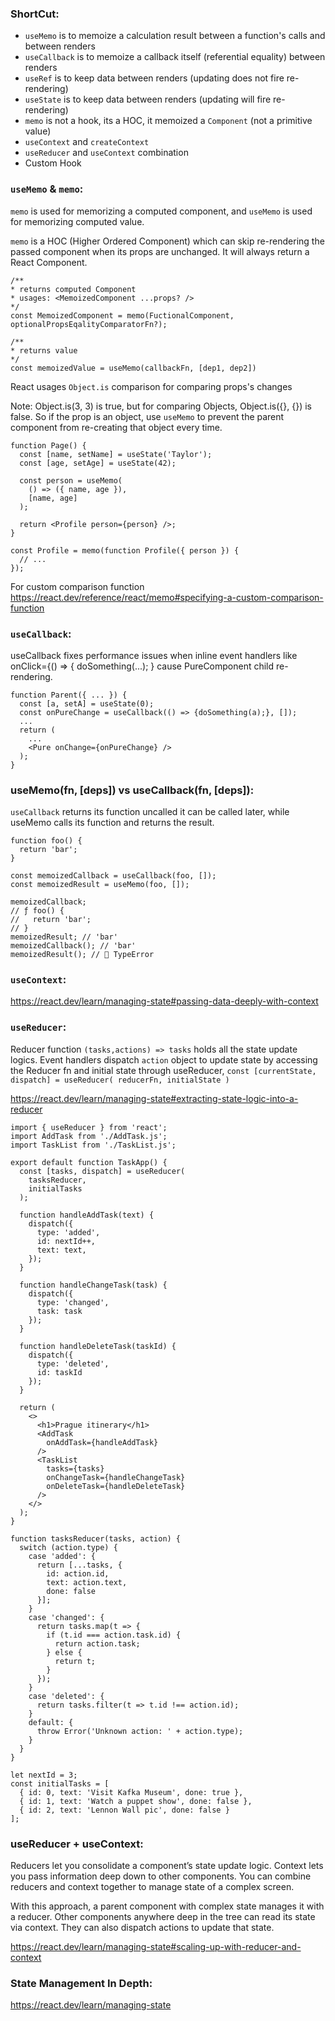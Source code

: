 ### ShortCut:
- `useMemo` is to memoize a calculation result between a function's calls and between renders
- `useCallback` is to memoize a callback itself (referential equality) between renders
- `useRef` is to keep data between renders (updating does not fire re-rendering)
- `useState` is to keep data between renders (updating will fire re-rendering)
- `memo` is not a hook, its a HOC, it memoized a `Component` (not a primitive value)
- `useContext` and `createContext`
- `useReducer` and `useContext` combination
- Custom Hook

### `useMemo` & `memo`:
`memo` is used for memorizing a computed component, and `useMemo` is used for memorizing computed value.

`memo` is a HOC (Higher Ordered Component) which can skip re-rendering the passed component when its props are unchanged. It will always return a React Component.


```tsx
/** 
* returns computed Component
* usages: <MemoizedComponent ...props? />
*/
const MemoizedComponent = memo(FuctionalComponent, optionalPropsEqalityComparatorFn?);

/**
* returns value
*/
const memoizedValue = useMemo(callbackFn, [dep1, dep2])
```
React usages `Object.is` comparison for comparing props's changes

Note: Object.is(3, 3) is true, but for comparing Objects, Object.is({}, {}) is false. So if the prop is an object, use `useMemo` to prevent the parent component from re-creating that object every time.

```tsx
function Page() {
  const [name, setName] = useState('Taylor');
  const [age, setAge] = useState(42);

  const person = useMemo(
    () => ({ name, age }),
    [name, age]
  );

  return <Profile person={person} />;
}

const Profile = memo(function Profile({ person }) {
  // ...
});
```

For custom comparison function https://react.dev/reference/react/memo#specifying-a-custom-comparison-function


### `useCallback`:
useCallback fixes performance issues when inline event handlers like onClick={() => { doSomething(...); } cause PureComponent child re-rendering.
```tsx
function Parent({ ... }) {
  const [a, setA] = useState(0);
  const onPureChange = useCallback(() => {doSomething(a);}, []);
  ... 
  return (
    ...
    <Pure onChange={onPureChange} />
  );
}
```

### useMemo(fn, [deps]) vs useCallback(fn, [deps]):
`useCallback` returns its function uncalled it can be called later, while useMemo calls its function and returns the result.

```tsx
function foo() {
  return 'bar';
}

const memoizedCallback = useCallback(foo, []);
const memoizedResult = useMemo(foo, []);

memoizedCallback;
// ƒ foo() {
//   return 'bar';
// }
memoizedResult; // 'bar'
memoizedCallback(); // 'bar'
memoizedResult(); // 🔴 TypeError
```

### `useContext`:
https://react.dev/learn/managing-state#passing-data-deeply-with-context


### `useReducer`:
Reducer function `(tasks,actions) => tasks` holds all the state update logics. Event handlers dispatch `action` object to update state by accessing the Reducer fn and initial state through useReducer, `const [currentState, dispatch] = useReducer( reducerFn, initialState )`

https://react.dev/learn/managing-state#extracting-state-logic-into-a-reducer

```tsx
import { useReducer } from 'react';
import AddTask from './AddTask.js';
import TaskList from './TaskList.js';

export default function TaskApp() {
  const [tasks, dispatch] = useReducer(
    tasksReducer,
    initialTasks
  );

  function handleAddTask(text) {
    dispatch({
      type: 'added',
      id: nextId++,
      text: text,
    });
  }

  function handleChangeTask(task) {
    dispatch({
      type: 'changed',
      task: task
    });
  }

  function handleDeleteTask(taskId) {
    dispatch({
      type: 'deleted',
      id: taskId
    });
  }

  return (
    <>
      <h1>Prague itinerary</h1>
      <AddTask
        onAddTask={handleAddTask}
      />
      <TaskList
        tasks={tasks}
        onChangeTask={handleChangeTask}
        onDeleteTask={handleDeleteTask}
      />
    </>
  );
}

function tasksReducer(tasks, action) {
  switch (action.type) {
    case 'added': {
      return [...tasks, {
        id: action.id,
        text: action.text,
        done: false
      }];
    }
    case 'changed': {
      return tasks.map(t => {
        if (t.id === action.task.id) {
          return action.task;
        } else {
          return t;
        }
      });
    }
    case 'deleted': {
      return tasks.filter(t => t.id !== action.id);
    }
    default: {
      throw Error('Unknown action: ' + action.type);
    }
  }
}

let nextId = 3;
const initialTasks = [
  { id: 0, text: 'Visit Kafka Museum', done: true },
  { id: 1, text: 'Watch a puppet show', done: false },
  { id: 2, text: 'Lennon Wall pic', done: false }
];
```


### useReducer + useContext:
Reducers let you consolidate a component’s state update logic. Context lets you pass information deep down to other components. You can combine reducers and context together to manage state of a complex screen.

With this approach, a parent component with complex state manages it with a reducer. Other components anywhere deep in the tree can read its state via context. They can also dispatch actions to update that state.

https://react.dev/learn/managing-state#scaling-up-with-reducer-and-context



### State Management In Depth:
https://react.dev/learn/managing-state
